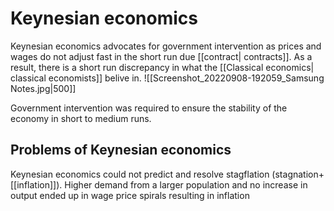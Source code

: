 # Keynesian economics
Keynesian economics advocates for government intervention as prices and wages do not adjust fast in the short run due [[contract| contracts]]. As a result, there is a short run discrepancy in what the [[Classical economics| classical economists]] belive in. 
![[Screenshot_20220908-192059_Samsung Notes.jpg|500]]

Government intervention was required to ensure the stability of the economy in short to medium runs.

## Problems of Keynesian economics
Keynesian economics could not predict and resolve stagflation (stagnation+[[inflation]]). Higher demand from a larger population and no increase in output ended up in wage price spirals resulting in inflation 